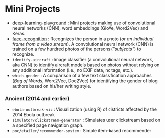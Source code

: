 # Mini Projects

- [deep-learning-playground](deep-learning-playground/) : Mini projects making use of convolutional neural networks (CNN), word embeddings (GloVe, Word2Vec) and Keras.
- [face-recognition](face-recognition/) : Recognizes the person in a photo (*or an individual frame from a video stream*). A convolutional neural network (CNN) is trained on a few hundred photos of the persons (*"subjects"*) to recognize.
- `identify-aircraft` : Image classifier (a convolutional neural network, aka CNN) to identify aircraft models based on photos without relying on any additional information (i.e., no EXIF data, no tags, etc.).
- `which-gender` : A comparison of a few text classification approaches (*Bag of Words*, Word2Vec, Doc2Vec) for identifying the gender of blog authors based on his/her writing style.

### Ancient (2014 and earlier)

- `ebola-outbreak-viz` : Visualization (using R) of districts affected by the 2014 Ebola outbreak
- `simulator/clickstream-generator` : Simulates user clickstream based on a specified page navigation graph.
- `poc/etailer/recommender-system` : Simple item-based recommender
